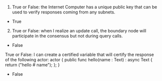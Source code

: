 1) True or False: the Internet Computer has a unique public key that can be used to verify responses coming from any subnets.
- True

2) True or False: when I realize an update call, the boundary node will participate in the consensus but not during query calls.
- False

True or False: I can create a certified variable that will certify the response of the following actor:
actor {
    public func hello(name : Text) : async Text {
        return ("hello # name");
    };
}
- False